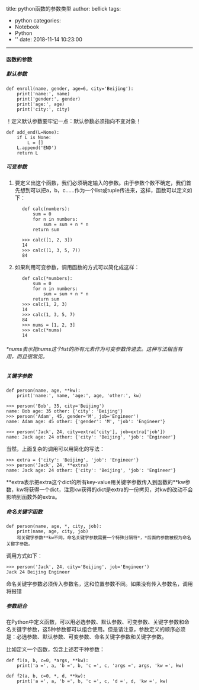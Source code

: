 title: python函数的参数类型
author: bellick
tags:
  - python
categories:
  - Notebook
  - Python
  - ''
date: 2018-11-14 10:23:00
---
#### 函数的参数
##### 默认参数
	
	def enroll(name, gender, age=6, city='Beijing'):
	    print('name:', name)
	    print('gender:', gender)
	    print('age:', age)
	    print('city:', city)
   
！定义默认参数要牢记一点：默认参数必须指向不变对象！
	
	def add_end(L=None):
	    if L is None:
	        L = []
	    L.append('END')
	    return L
	    
##### 	可变参数

1. 要定义出这个函数，我们必须确定输入的参数。由于参数个数不确定，我们首先想到可以把a，b，c……作为一个list或tuple传进来，这样，函数可以定义如下：
```
      def calc(numbers):
          sum = 0
          for n in numbers:
              sum = sum + n * n
          return sum

      >>> calc([1, 2, 3])
      14
      >>> calc((1, 3, 5, 7))
      84
```
 
2. 如果利用可变参数，调用函数的方式可以简化成这样：

```
      def calc(*numbers):
          sum = 0
          for n in numbers:
              sum = sum + n * n
          return sum
      >>> calc(1, 2, 3)
      14
      >>> calc(1, 3, 5, 7)
      84
      >>> nums = [1, 2, 3]
      >>> calc(*nums)
      14
```

###### *nums表示把nums这个list的所有元素作为可变参数传进去。这种写法相当有用，而且很常见。

##### 关键字参数

	def person(name, age, **kw):
	    print('name:', name, 'age:', age, 'other:', kw)
	    
	>>> person('Bob', 35, city='Beijing')
	name: Bob age: 35 other: {'city': 'Beijing'}
	>>> person('Adam', 45, gender='M', job='Engineer')
	name: Adam age: 45 other: {'gender': 'M', 'job': 'Engineer'}
	
	>>> person('Jack', 24, city=extra['city'], job=extra['job'])
	name: Jack age: 24 other: {'city': 'Beijing', 'job': 'Engineer'}
当然，上面复杂的调用可以用简化的写法：

	>>> extra = {'city': 'Beijing', 'job': 'Engineer'}
	>>> person('Jack', 24, **extra)
	name: Jack age: 24 other: {'city': 'Beijing', 'job': 'Engineer'}
\*\*extra表示把extra这个dict的所有key-value用关键字参数传入到函数的**kw参数，kw将获得一个dict，注意kw获得的dict是extra的一份拷贝，对kw的改动不会影响到函数外的extra。

##### 命名关键字函数

	def person(name, age, *, city, job):
	    print(name, age, city, job)
	    和关键字参数**kw不同，命名关键字参数需要一个特殊分隔符*，*后面的参数被视为命名关键字参数。

调用方式如下：

	>>> person('Jack', 24, city='Beijing', job='Engineer')
	Jack 24 Beijing Engineer
命名关键字参数必须传入参数名，这和位置参数不同。如果没有传入参数名，调用将报错
##### 参数组合
在Python中定义函数，可以用必选参数、默认参数、可变参数、关键字参数和命名关键字参数，这5种参数都可以组合使用。但是请注意，参数定义的顺序必须是：必选参数、默认参数、可变参数、命名关键字参数和关键字参数。

比如定义一个函数，包含上述若干种参数：

	def f1(a, b, c=0, *args, **kw):
	    print('a =', a, 'b =', b, 'c =', c, 'args =', args, 'kw =', kw)
	
	def f2(a, b, c=0, *, d, **kw):
	    print('a =', a, 'b =', b, 'c =', c, 'd =', d, 'kw =', kw)